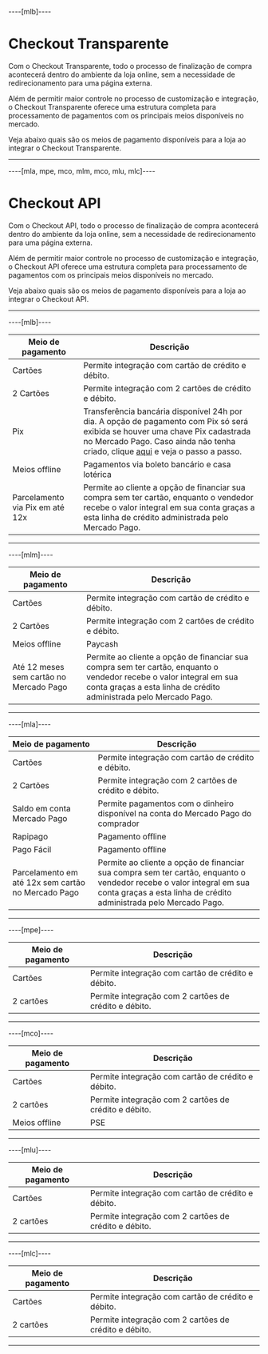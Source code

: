 ----[mlb]----
# Checkout Transparente

Com o Checkout Transparente, todo o processo de finalização de compra acontecerá dentro do ambiente da loja online, sem a necessidade de redirecionamento para uma página externa. 

Além de permitir maior controle no processo de customização e integração, o Checkout Transparente oferece uma estrutura completa para processamento de pagamentos com os principais meios disponíveis no mercado.

Veja abaixo quais são os meios de pagamento disponíveis para a loja ao integrar o Checkout Transparente.

------------

----[mla, mpe, mco, mlm, mco, mlu, mlc]----
# Checkout API

Com o Checkout API, todo o processo de finalização de compra acontecerá dentro do ambiente da loja online, sem a necessidade de redirecionamento para uma página externa. 

Além de permitir maior controle no processo de customização e integração, o Checkout API oferece uma estrutura completa para processamento de pagamentos com os principais meios disponíveis no mercado.

Veja abaixo quais são os meios de pagamento disponíveis para a loja ao integrar o Checkout API.

------------
----[mlb]----

| Meio de pagamento | Descrição |
|---|---|
| Cartões | Permite integração com cartão de crédito e débito. |
| 2 Cartões | Permite integração com 2 cartões de crédito e débito. |
| Pix | Transferência bancária disponível 24h por dia. A opção de pagamento com Pix só será exibida se houver uma chave Pix cadastrada no Mercado Pago. Caso ainda não tenha criado, clique [aqui](https://www.youtube.com/watch?v=60tApKYVnkA) e veja o passo a passo. |
| Meios offline | Pagamentos via boleto bancário e casa lotérica |
| Parcelamento via Pix em até 12x | Permite ao cliente a opção de financiar sua compra sem ter cartão, enquanto o vendedor recebe o valor integral em sua conta graças a esta linha de crédito administrada pelo Mercado Pago. |

------------

----[mlm]----

| Meio de pagamento | Descrição |
|---|---|
| Cartões | Permite integração com cartão de crédito e débito. |
| 2 Cartões | Permite integração com 2 cartões de crédito e débito. |
| Meios offline | Paycash |
| Até 12 meses sem cartão no Mercado Pago | Permite ao cliente a opção de financiar sua compra sem ter cartão, enquanto o vendedor recebe o valor integral em sua conta graças a esta linha de crédito administrada pelo Mercado Pago. |

------------

----[mla]----

| Meio de pagamento | Descrição |
|---|---|
| Cartões | Permite integração com cartão de crédito e débito. |
| 2 Cartões | Permite integração com 2 cartões de crédito e débito. |
| Saldo em conta Mercado Pago | Permite pagamentos com o dinheiro disponível na conta do Mercado Pago do comprador |
| Rapipago | Pagamento offline |
| Pago Fácil | Pagamento offline |
| Parcelamento em até 12x sem cartão no Mercado Pago | Permite ao cliente a opção de financiar sua compra sem ter cartão, enquanto o vendedor recebe o valor integral em sua conta graças a esta linha de crédito administrada pelo Mercado Pago. |

------------

----[mpe]----

| Meio de pagamento  | Descrição  |
| --- | --- |
| Cartões  | Permite integração com cartão de crédito e débito.  |
| 2 cartões  | Permite integração com 2 cartões de crédito e débito.  |

------------

----[mco]----

| Meio de pagamento  | Descrição  |
| --- | --- |
| Cartões  | Permite integração com cartão de crédito e débito.  |
| 2 cartões  | Permite integração com 2 cartões de crédito e débito.  |
| Meios offline  | PSE  |

------------

----[mlu]----

| Meio de pagamento  | Descrição  |
| --- | --- |
| Cartões  | Permite integração com cartão de crédito e débito.  |
| 2 cartões  | Permite integração com 2 cartões de crédito e débito.  |

------------

----[mlc]----

| Meio de pagamento  | Descrição  |
| --- | --- |
| Cartões  | Permite integração com cartão de crédito e débito.  |
| 2 cartões  | Permite integração com 2 cartões de crédito e débito.  |

------------